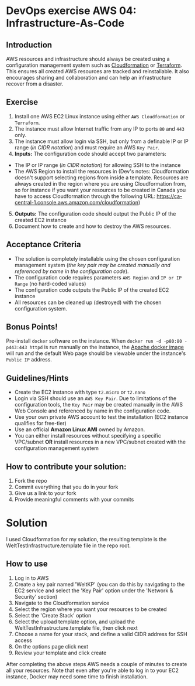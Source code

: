 # DevOps exercise AWS 04: Infrastructure-As-Code

## Introduction

AWS resources and infrastructure should always be created using a configuration management system such as [Cloudformation](https://aws.amazon.com/cloudformation/) or [Terraform](https://www.terraform.io/). This ensures all created AWS resources are tracked and reinstallable.  It also encourages sharing and collaboration and can help an infrastructure recover from a disaster.

## Exercise

1. Install one AWS EC2 Linux instance using either `AWS Cloudformation` or `Terraform`.
2. The instance must allow Internet traffic from any IP to ports `80` and `443` only.
3. The instance must allow login via SSH, but only from a definable IP or IP range (*in CIDR notation*) and must require an AWS `Key Pair`.
4. **Inputs:** The configuration code should accept two parameters:
  * The IP or IP range (*in CIDR notation*) for allowing SSH to the instance
  * The AWS Region to install the resources in (Dev's notes: Cloudformation doesn't support selecting regions from inside a template. Resources are always created in the region where you are using Cloudformation from, so for instance if you want your resources to be created in Canada you have to access Cloudformation through the following URL: https://ca-central-1.console.aws.amazon.com/cloudformation)
5. **Outputs:** The configuration code should output the Public IP of the created EC2 instance
6. Document how to create and how to destroy the AWS resources.

## Acceptance Criteria

* The solution is completely installable using the chosen configuration management system 
(*the key pair may be created manually and referenced by name in the configuration code*).
* The configuration code requires parameters `AWS Region` and `IP or IP Range` (no hard-coded values)
* The configuration code outputs the Public IP of the created EC2 instance
* All resources can be cleaned up (destroyed) with the chosen configuration system.

## Bonus Points!

Pre-install `docker` software on the instance. When `docker run -d -p80:80 -p443:443 httpd` is run manually on the instance, the [Apache docker image](https://hub.docker.com/_/httpd/) will run and the default Web page should be viewable under the instance's `Public IP` address.

## Guidelines/Hints

* Create the EC2 instance with type `t2.micro` or `t2.nano`
* Login via SSH should use an `AWS Key Pair`. Due to limitations of the configuration tools, the `Key Pair` may be created manually in the AWS Web Console and referenced by name in the configuration code.
* Use your own private AWS account to test the installation (EC2 instance qualifies for free-tier)
* Use an official **Amazon Linux AMI** owned by Amazon.
* You can either install resources without specifying a specific VPC/subnet **OR** install resources in a new VPC/subnet created with the configuration management system

## How to contribute your solution:

1. Fork the repo
2. Commit everything that you do in your fork
3. Give us a link to your fork
4. Provide meaningful comments with your commits

# Solution

I used Cloudformation for my solution, the resulting template is the WeltTestInfrastructure.template file in the repo root.

## How to use

1. Log in to AWS
2. Create a key pair named 'WeltKP' (you can do this by navigating to the EC2 service and select the 'Key Pair' option under the 'Network & Security' section)
3. Navigate to the Cloudformation service
4. Select the region where you want your resources to be created
5. Select the 'Create Stack' option
6. Select the upload template option, and upload the WeltTestInfrastructure.template file, then click next
7. Choose a name for your stack, and define a valid CIDR address for SSH access
8. On the options page click next
9. Review your template and click create

After completing the above steps AWS needs a couple of minutes to create all your resources. Note that even after you're able to log in to your EC2 instance, Docker may need some time to finish installation.